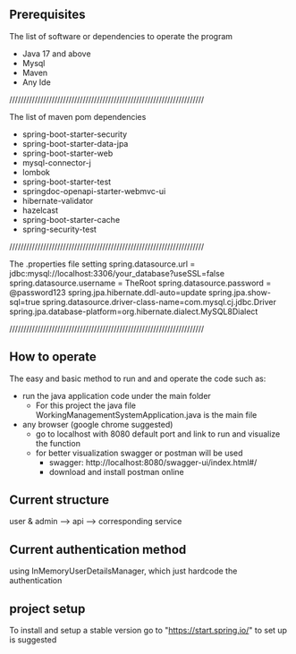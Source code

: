## Prerequisites
The list of software or dependencies to operate the program
- Java 17 and above
- Mysql
- Maven
- Any Ide

/////////////////////////////////////////////////////////////////////

The list of maven pom dependencies
- spring-boot-starter-security
- spring-boot-starter-data-jpa
- spring-boot-starter-web
- mysql-connector-j
- lombok
- spring-boot-starter-test
- springdoc-openapi-starter-webmvc-ui
- hibernate-validator
- hazelcast
- spring-boot-starter-cache
- spring-security-test

/////////////////////////////////////////////////////////////////////

The .properties file setting
spring.datasource.url = jdbc:mysql://localhost:3306/your_database?useSSL=false
spring.datasource.username = TheRoot
spring.datasource.password = @password123
spring.jpa.hibernate.ddl-auto=update
spring.jpa.show-sql=true
spring.datasource.driver-class-name=com.mysql.cj.jdbc.Driver
spring.jpa.database-platform=org.hibernate.dialect.MySQL8Dialect

/////////////////////////////////////////////////////////////////////

## How to operate
The easy and basic method to run and and operate the code such as:
- run the java application code under the main folder
  - For this project the java file WorkingManagementSystemApplication.java is the main file
- any browser (google chrome suggested)
  - go to localhost with 8080 default port and link to run and visualize the function
  - for better visualization swagger or postman will be used
    - swagger: http://localhost:8080/swagger-ui/index.html#/
    - download and install postman online
   
## Current structure
user & admin --> api --> corresponding service

## Current authentication method
using InMemoryUserDetailsManager, which just hardcode the authentication

## project setup
To install and setup a stable version go to "https://start.spring.io/" to set up is suggested
